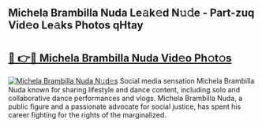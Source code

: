 ## Michela Brambilla Nuda Le𝚊k𝚎d N𝚞𝚍e - Part-zuq Vid𝚎o Le𝚊ks Photos qHtay

# <h2><a href="http://fbdknu.evod.top/?m=Michela+Brambilla+Nuda">🔗 👉🔴 Michela Brambilla Nuda Vid𝚎o Ph𝚘t𝚘s</a></h2>

[![Michela Brambilla Nuda N𝚞d𝚎s](https://i.imgur.com/8V9OHl7.gif)](http://fbdknu.evod.top/?m=Michela+Brambilla+Nuda)
Social media sensation Michela Brambilla Nuda known for sharing lifestyle and dance content, including solo and collaborative dance performances and vlogs. Michela Brambilla Nuda, a public figure and a passionate advocate for social justice, has spent his career fighting for the rights of the marginalized. 
